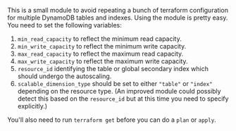 This is a small module to avoid repeating a bunch of terraform configuration for multiple DynamoDB tables and indexes. Using the module is pretty easy. You need to set the following variables:

1. `min_read_capacity` to reflect the minimum read capacity.
2. `min_write_capacity` to reflect the minimum write capacity.
3. `max_read_capacity` to reflect the maximum read capacity.
4. `max_write_capacity` to reflect the maximum write capacity.
5. `resource_id` identifying the table or global secondary index which should undergo the autoscaling.
6. `scalable_dimension_type` should be set to either `"table"` or `"index"` depending on the resource type. (An improved module could possibly detect this based on the `resource_id` but at this time you need to specify explicitly.)

You'll also need to run `terraform get` before you can do a `plan` or `apply`.
